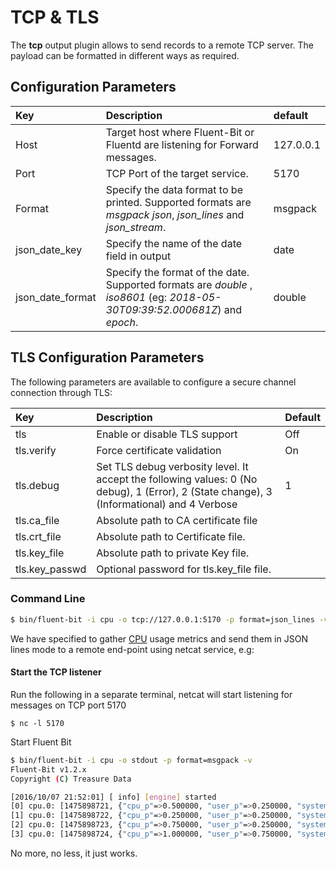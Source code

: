# TCP & TLS

The **tcp** output plugin allows to send records to a remote TCP server. The payload can be formatted in different ways as required.

## Configuration Parameters

| Key | Description | default |
| :--- | :--- | :--- |
| Host | Target host where Fluent-Bit or Fluentd are listening for Forward messages. | 127.0.0.1 |
| Port | TCP Port of the target service. | 5170 |
| Format | Specify the data format to be printed. Supported formats are _msgpack_ _json_, _json\_lines_ and _json\_stream_. | msgpack |
| json\_date\_key | Specify the name of the date field in output | date |
| json\_date\_format | Specify the format of the date. Supported formats are _double_ , _iso8601_ \(eg: _2018-05-30T09:39:52.000681Z_\) and _epoch_. | double |

## TLS Configuration Parameters

The following parameters are available to configure a secure channel connection through TLS:

| Key | Description | Default |
| :--- | :--- | :--- |
| tls | Enable or disable TLS support | Off |
| tls.verify | Force certificate validation | On |
| tls.debug | Set TLS debug verbosity level. It accept the following values: 0 \(No debug\), 1 \(Error\), 2 \(State change\), 3 \(Informational\) and 4 Verbose | 1 |
| tls.ca\_file | Absolute path to CA certificate file |  |
| tls.crt\_file | Absolute path to Certificate file. |  |
| tls.key\_file | Absolute path to private Key file. |  |
| tls.key\_passwd | Optional password for tls.key\_file file. |  |

### Command Line

```bash
$ bin/fluent-bit -i cpu -o tcp://127.0.0.1:5170 -p format=json_lines -v
```

We have specified to gather [CPU](../input/cpu.md) usage metrics and send them in JSON lines mode to a remote end-point using netcat service, e.g:

#### Start the TCP listener

Run the following in a separate terminal, netcat will start listening for messages on TCP port 5170

```text
$ nc -l 5170
```

Start Fluent Bit

```bash
$ bin/fluent-bit -i cpu -o stdout -p format=msgpack -v
Fluent-Bit v1.2.x
Copyright (C) Treasure Data

[2016/10/07 21:52:01] [ info] [engine] started
[0] cpu.0: [1475898721, {"cpu_p"=>0.500000, "user_p"=>0.250000, "system_p"=>0.250000, "cpu0.p_cpu"=>0.000000, "cpu0.p_user"=>0.000000, "cpu0.p_system"=>0.000000, "cpu1.p_cpu"=>0.000000, "cpu1.p_user"=>0.000000, "cpu1.p_system"=>0.000000, "cpu2.p_cpu"=>0.000000, "cpu2.p_user"=>0.000000, "cpu2.p_system"=>0.000000, "cpu3.p_cpu"=>1.000000, "cpu3.p_user"=>0.000000, "cpu3.p_system"=>1.000000}]
[1] cpu.0: [1475898722, {"cpu_p"=>0.250000, "user_p"=>0.250000, "system_p"=>0.000000, "cpu0.p_cpu"=>0.000000, "cpu0.p_user"=>0.000000, "cpu0.p_system"=>0.000000, "cpu1.p_cpu"=>1.000000, "cpu1.p_user"=>1.000000, "cpu1.p_system"=>0.000000, "cpu2.p_cpu"=>0.000000, "cpu2.p_user"=>0.000000, "cpu2.p_system"=>0.000000, "cpu3.p_cpu"=>0.000000, "cpu3.p_user"=>0.000000, "cpu3.p_system"=>0.000000}]
[2] cpu.0: [1475898723, {"cpu_p"=>0.750000, "user_p"=>0.250000, "system_p"=>0.500000, "cpu0.p_cpu"=>2.000000, "cpu0.p_user"=>1.000000, "cpu0.p_system"=>1.000000, "cpu1.p_cpu"=>0.000000, "cpu1.p_user"=>0.000000, "cpu1.p_system"=>0.000000, "cpu2.p_cpu"=>1.000000, "cpu2.p_user"=>0.000000, "cpu2.p_system"=>1.000000, "cpu3.p_cpu"=>0.000000, "cpu3.p_user"=>0.000000, "cpu3.p_system"=>0.000000}]
[3] cpu.0: [1475898724, {"cpu_p"=>1.000000, "user_p"=>0.750000, "system_p"=>0.250000, "cpu0.p_cpu"=>1.000000, "cpu0.p_user"=>1.000000, "cpu0.p_system"=>0.000000, "cpu1.p_cpu"=>2.000000, "cpu1.p_user"=>1.000000, "cpu1.p_system"=>1.000000, "cpu2.p_cpu"=>1.000000, "cpu2.p_user"=>1.000000, "cpu2.p_system"=>0.000000, "cpu3.p_cpu"=>1.000000, "cpu3.p_user"=>1.000000, "cpu3.p_system"=>0.000000}]
```

No more, no less, it just works.


